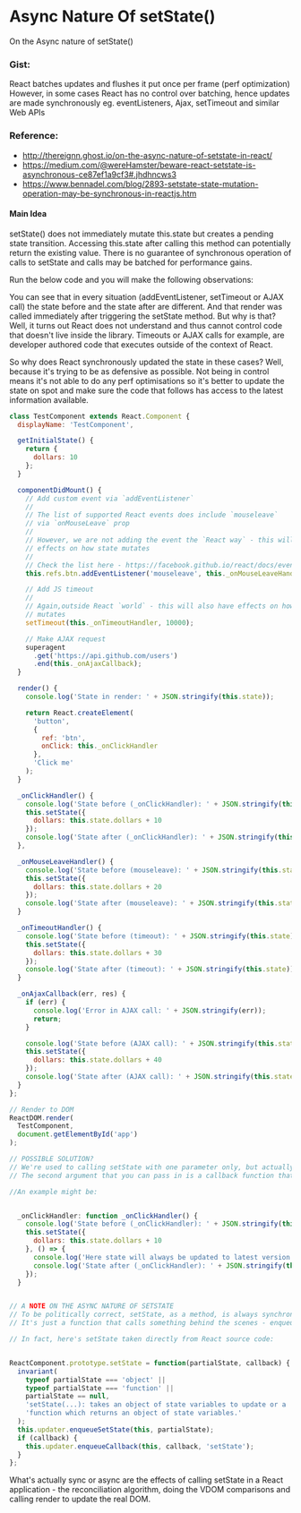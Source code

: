 # Async Nature Of setState()
On the Async nature of setState()

### Gist:
React batches updates and flushes it put once per frame (perf optimization)
However, in some cases React has no control over batching, hence updates are made synchronously
eg. eventListeners, Ajax, setTimeout and similar Web APIs

### Reference:
- http://thereignn.ghost.io/on-the-async-nature-of-setstate-in-react/
- https://medium.com/@wereHamster/beware-react-setstate-is-asynchronous-ce87ef1a9cf3#.jhdhncws3
- https://www.bennadel.com/blog/2893-setstate-state-mutation-operation-may-be-synchronous-in-reactjs.htm


#### Main Idea
setState() does not immediately mutate this.state but creates a pending state transition.
Accessing this.state after calling this method can potentially return the existing value.
There is no guarantee of synchronous operation of calls to setState and calls may be batched for performance gains.


Run the below code and you will make the following observations:

You can see that in every situation (addEventListener, setTimeout or AJAX call) the state before and the state after are different.
And that render was called immediately after triggering the setState method. But why is that?
Well, it turns out React does not understand and thus cannot control code that doesn't live inside the library.
Timeouts or AJAX calls for example, are developer authored code that executes outside of the context of React.

So why does React synchronously updated the state in these cases? Well, because it's trying to be as defensive as possible.
Not being in control means it's not able to do any perf optimisations so it's better to update the state on spot and
make sure the code that follows has access to the latest information available.

```javascript
class TestComponent extends React.Component {
  displayName: 'TestComponent',

  getInitialState() {
    return {
      dollars: 10
    };
  }

  componentDidMount() {
    // Add custom event via `addEventListener`
    //
    // The list of supported React events does include `mouseleave`
    // via `onMouseLeave` prop
    //
    // However, we are not adding the event the `React way` - this will have
    // effects on how state mutates
    //
    // Check the list here - https://facebook.github.io/react/docs/events.html
    this.refs.btn.addEventListener('mouseleave', this._onMouseLeaveHandler);

    // Add JS timeout
    //
    // Again,outside React `world` - this will also have effects on how state
    // mutates
    setTimeout(this._onTimeoutHandler, 10000);

    // Make AJAX request
    superagent
      .get('https://api.github.com/users')
      .end(this._onAjaxCallback);
  }

  render() {
    console.log('State in render: ' + JSON.stringify(this.state));

    return React.createElement(
      'button',
      {
        ref: 'btn',
        onClick: this._onClickHandler
      },
      'Click me'
    );
  }

  _onClickHandler() {
    console.log('State before (_onClickHandler): ' + JSON.stringify(this.state));
    this.setState({
      dollars: this.state.dollars + 10
    });
    console.log('State after (_onClickHandler): ' + JSON.stringify(this.state));
  },

  _onMouseLeaveHandler() {
    console.log('State before (mouseleave): ' + JSON.stringify(this.state));
    this.setState({
      dollars: this.state.dollars + 20
    });
    console.log('State after (mouseleave): ' + JSON.stringify(this.state));
  }

  _onTimeoutHandler() {
    console.log('State before (timeout): ' + JSON.stringify(this.state));
    this.setState({
      dollars: this.state.dollars + 30
    });
    console.log('State after (timeout): ' + JSON.stringify(this.state));
  }

  _onAjaxCallback(err, res) {
    if (err) {
      console.log('Error in AJAX call: ' + JSON.stringify(err));
      return;
    }

    console.log('State before (AJAX call): ' + JSON.stringify(this.state));
    this.setState({
      dollars: this.state.dollars + 40
    });
    console.log('State after (AJAX call): ' + JSON.stringify(this.state));
  }
};

// Render to DOM
ReactDOM.render(
  TestComponent,
  document.getElementById('app')
);

// POSSIBLE SOLUTION?
// We're used to calling setState with one parameter only, but actually, the method's signature support two.
// The second argument that you can pass in is a callback function that will always be executed after the state has been updated (whether it's inside React's known context or outside of it).

//An example might be:


  _onClickHandler: function _onClickHandler() {
    console.log('State before (_onClickHandler): ' + JSON.stringify(this.state));
    this.setState({
      dollars: this.state.dollars + 10
    }, () => {
      console.log('Here state will always be updated to latest version!');
      console.log('State after (_onClickHandler): ' + JSON.stringify(this.state));
    });
  }


// A NOTE ON THE ASYNC NATURE OF SETSTATE
// To be politically correct, setState, as a method, is always synchronous.
// It's just a function that calls something behind the scenes - enqueueState or enqueueCallback on updater.

// In fact, here's setState taken directly from React source code:


ReactComponent.prototype.setState = function(partialState, callback) {
  invariant(
    typeof partialState === 'object' ||
    typeof partialState === 'function' ||
    partialState == null,
    'setState(...): takes an object of state variables to update or a ' +
    'function which returns an object of state variables.'
  );
  this.updater.enqueueSetState(this, partialState);
  if (callback) {
    this.updater.enqueueCallback(this, callback, 'setState');
  }
};
```
What's actually sync or async are the effects of calling setState in a React application - the reconciliation algorithm, doing the VDOM comparisons and calling render to update the real DOM.
